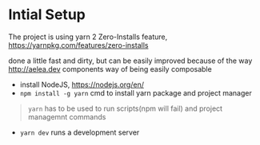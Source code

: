 # Intial Setup

The project is using yarn 2 Zero-Installs feature, <https://yarnpkg.com/features/zero-installs>

done a little fast and dirty, but can be easily improved because of the way <http://aelea.dev> components way of being easily composable

- install NodeJS, <https://nodejs.org/en/>
- `npm install -g yarn` cmd to install yarn package and project manager

> `yarn` has to be used to run scripts(npm will fail) and project managemnt commands

- `yarn dev` runs a development server